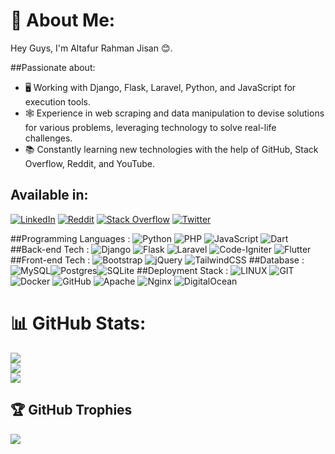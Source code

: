 # 💫 About Me:
Hey Guys, I'm Altafur Rahman Jisan 😊.

##Passionate about:
- 🖥️ Working with Django, Flask, Laravel, Python, and JavaScript for execution tools.
- 🕸️ Experience in web scraping and data manipulation to devise solutions for various problems, leveraging technology to solve real-life challenges.
- 📚 Constantly learning new technologies with the help of GitHub, Stack Overflow, Reddit, and YouTube.
  
## Available in:
[![LinkedIn](https://img.shields.io/badge/LinkedIn-%230077B5.svg?logo=linkedin&logoColor=white)](https://linkedin.com/in/jisanar/) [![Reddit](https://img.shields.io/badge/Reddit-%23FF4500.svg?logo=Reddit&logoColor=white)](https://reddit.com/user/JisanAr) [![Stack Overflow](https://img.shields.io/badge/-Stackoverflow-FE7A16?logo=stack-overflow&logoColor=white)](https://stackoverflow.com/users/16667282/jisan) [![Twitter](https://img.shields.io/badge/Twitter-%231DA1F2.svg?logo=Twitter&logoColor=white)](https://twitter.com/JisanAR03) 

##Programming Languages : ![Python](https://img.shields.io/badge/python-3670A0?style=for-the-badge&logo=python&logoColor=ffdd54)  ![PHP](https://img.shields.io/badge/php-%23777BB4.svg?style=for-the-badge&logo=php&logoColor=white)  ![JavaScript](https://img.shields.io/badge/javascript-%23323330.svg?style=for-the-badge&logo=javascript&logoColor=%23F7DF1E)  ![Dart](https://img.shields.io/badge/dart-%230175C2.svg?style=for-the-badge&logo=dart&logoColor=white)
##Back-end Tech :  ![Django](https://img.shields.io/badge/django-%23092E20.svg?style=for-the-badge&logo=django&logoColor=white)  ![Flask](https://img.shields.io/badge/flask-%23000.svg?style=for-the-badge&logo=flask&logoColor=white)  ![Laravel](https://img.shields.io/badge/laravel-%23FF2D20.svg?style=for-the-badge&logo=laravel&logoColor=white)  ![Code-Igniter](https://img.shields.io/badge/CodeIgniter-%23EF4223.svg?style=for-the-badge&logo=codeIgniter&logoColor=white)  ![Flutter](https://img.shields.io/badge/Flutter-%2302569B.svg?style=for-the-badge&logo=Flutter&logoColor=white) 
##Front-end Tech :  ![Bootstrap](https://img.shields.io/badge/bootstrap-%23563D7C.svg?style=for-the-badge&logo=bootstrap&logoColor=white)  ![jQuery](https://img.shields.io/badge/jquery-%230769AD.svg?style=for-the-badge&logo=jquery&logoColor=white)  ![TailwindCSS](https://img.shields.io/badge/tailwindcss-%2338B2AC.svg?style=for-the-badge&logo=tailwind-css&logoColor=white) 
##Database :  ![MySQL](https://img.shields.io/badge/mysql-%2300f.svg?style=for-the-badge&logo=mysql&logoColor=white)![Postgres](https://img.shields.io/badge/postgres-%23316192.svg?style=for-the-badge&logo=postgresql&logoColor=white)![SQLite](https://img.shields.io/badge/sqlite-%2307405e.svg?style=for-the-badge&logo=sqlite&logoColor=white)
##Deployment Stack :   ![LINUX](https://img.shields.io/badge/Linux-FCC624?style=for-the-badge&logo=linux&logoColor=black)   ![GIT](https://img.shields.io/badge/Git-fc6d26?style=for-the-badge&logo=git&logoColor=white)   ![Docker](https://img.shields.io/badge/docker-%230db7ed.svg?style=for-the-badge&logo=docker&logoColor=white)   ![GitHub](https://img.shields.io/badge/GitHub-%23121011.svg?style=for-the-badge&logo=github&logoColor=white)   ![Apache](https://img.shields.io/badge/apache-%23D42029.svg?style=for-the-badge&logo=apache&logoColor=white)   ![Nginx](https://img.shields.io/badge/nginx-%23009639.svg?style=for-the-badge&logo=nginx&logoColor=white)   ![DigitalOcean](https://img.shields.io/badge/DigitalOcean-%230167ff.svg?style=for-the-badge&logo=digitalOcean&logoColor=white)
# 📊 GitHub Stats:
![](https://github-readme-stats.vercel.app/api?username=JisanAR03&theme=midnight-purple&hide_border=false&include_all_commits=true&count_private=true)<br/>
![](https://github-readme-streak-stats.herokuapp.com/?user=JisanAR03&theme=midnight-purple&hide_border=false)<br/>
![](https://github-readme-stats.vercel.app/api/top-langs/?username=JisanAR03&theme=midnight-purple&hide_border=false&include_all_commits=true&count_private=true&layout=compact)

## 🏆 GitHub Trophies
![](https://github-profile-trophy.vercel.app/?username=JisanAR03&theme=apprentice&no-frame=false&no-bg=true&margin-w=4)


<!-- Proudly created with GPRM ( https://gprm.itsvg.in ) -->
